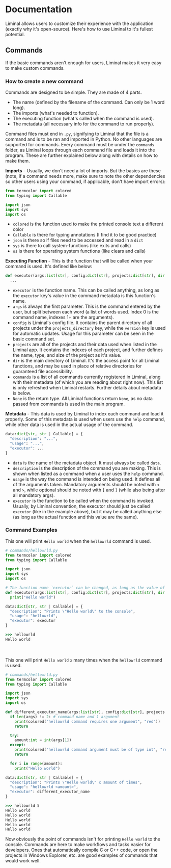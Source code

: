# Documentation
Liminal allows users to customize their experience with the application (exactly why it's open-source).
Here's how to use Liminal to it's fullest potential.

## Commands
If the basic commands aren't enough for users, Liminal makes it very easy to make custom commands.

### How to create a new command
Commands are designed to be simple. They are made of 4 parts.
- The name (defined by the filename of the command. Can only be 1 word long).
- The imports (what's needed to function).
- The executing function (what's called when the command is used).
- The metadata (all necessary info for the command to run properly).
  
Command files must end in `.py`, signifying to Liminal that the file is a command and is to be ran and imported in Python. No other languages are supported for commands.
Every command must be under the `commands` folder, as Liminal loops through each command file and loads it into the program.
These are further explained below along with details on how to make them.

**Imports** - 
Usually, we don't need a lot of imports. But the basics are these (note, if a command needs more, make sure to note the other dependencies so other users using your command, if applicable, don't have import errors):
```python
from termcolor import colored
from typing import Callable

import json
import sys
import os
```
- `colored` is the function used to make the printed console text a different color
- `Callable` is there for typing annotations (I find it to be good practice)
- `json` is there so if files need to be accessed and read in a `dict`
- `sys` is there to call system-functions (like exits and calls)
- `os` is there for operating system functions (like clears and calls)

**Executing Function** - 
This is the function that will be called when your command is used. It's defined like below:
```python
def executor(args:list[str], config:dict[str], projects:dict[str], dir:str, commands:dict[str]) -> None:
  ...
```
- `executor` is the function name. This can be called anything, as long as the `executor` key's value in the command metadata is this function's name.
- `args` is always the first parameter. This is the command entered by the user, but split between each word (a list of words used. Index 0 is the command name, indexes 1+ are the arguments).
- `config` is Liminal's config file. It contains the parent directory of all projects under the `projects_directory` key, while the `version` key is used for automatic updates. Usage for this parameter can be seen in the basic command set.
- `projects` are all of the projects and their data used when listed in the Liminal app. It contains the indexes of each project, and further defines the name, type, and size of the project as it's value.
- `dir` is the main directory of Liminal. It's the access point for all Liminal functions, and may be used in place of relative directories for guaranteed file accessibility.
- `commands` is a list of all commands currently registered in Liminal, along with their metadata (of which you are reading about right now). This list is only refreshed when Liminal restarts. Further details about metadata is below.
- `None` is the return type. All Liminal functions return `None`, as no data passed from commands is used in the main program.

**Metadata** - 
This data is used by Liminal to index each command and load it properly. Some of this metadata is used when users use the `help` command, while other data is used in the actual usage of the command.
```python
data:dict[str, str | Callable] = {
  "description": "...",
  "usage": "...",
  "executor": ...
}
```
- `data` is the name of the metadata object. It must always be called `data`.
- `description` is the description of the command you are making. This is shown when listed as a command when a user uses the `help` command.
- `usage` is the way the command is intended on being used. It defines all of the arguments taken. Mandatory arguments should be noted with `<` and `>`, while optional should be noted with `[` and `]` (while also being after all mandatory args).
- `executor` is the function to be called when the command is invoked. Usually, by Liminal convention, the executor should just be called `executor` (like in the example above), but it may be called anything else (as long as the actual function and this value are the same).

### Command Examples
This one will print `Hello world` when the `hellowrld` command is used.
```python
# commands/hellowrld.py
from termcolor import colored
from typing import Callable

import json
import sys
import os

# The function name `executor` can be changed, as long as the value of "executor" in `data` is changed to the same
def executor(args:list[str], config:dict[str], projects:dict[str], dir:str, commands:dict[str]) -> None:
  print("Hello world")

data:dict[str, str | Callable] = {
  "description": "Prints \"Hello world\" to the console",
  "usage": "hellowrld",
  "executor": executor
}
```
```cmd
>>> hellowrld
Hello world
```
<br><br>
This one will print `Hello world` `x` many times when the `hellowrld` command is used.
```python
# commands/hellowrld.py
from termcolor import colored
from typing import Callable

import json
import sys
import os

def different_executor_name(args:list[str], config:dict[str], projects:dict[str], dir:str, commands:dict[str]) -> None:
  if len(args) != 2: # command name and 1 argument
    print(colored("hellowrld command requires one argument", "red"))
    return

  try:
    amount:int = int(args[1])
  except:
    print(colored("hellowrld command argument must be of type int", "red"))
    return

  for i in range(amount):
    print("Hello world")

data:dict[str, str | Callable] = {
  "description": "Prints \"Hello world\" x amount of times",
  "usage": "hellowrld <amount>",
  "executor": different_executor_name
}
```
```cmd
>>> hellowrld 5
Hello world
Hello world
Hello world
Hello world
Hello world
```

Now obviously the point of commands isn't for printing `Hello world` to the console. Commands are here to make workflows and tasks easier for developers. Ones that automatically compile C or C++ code, or open the projects in Windows Explorer, etc. are good examples of commands that would work well.
